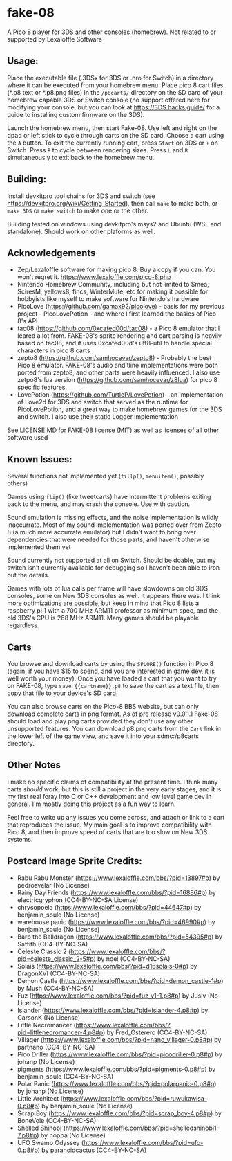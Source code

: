 # fake-08

A Pico 8 player for 3DS and other consoles (homebrew). Not related to or supported by Lexaloffle Software

## Usage:
Place the executable file (.3DSx for 3DS or .nro for Switch) in a directory where it can be executed from your homebrew menu. Place pico 8 cart files (\*.p8 text or \*.p8.png files) in the `/p8carts/` directory on the SD card of your homebrew capable 3DS or Switch console (no support offered here for modifying your console, but you can look at https://3DS.hacks.guide/ for a guide to installing custom firmware on the 3DS).

Launch the homebrew menu, then start Fake-08. Use left and right on the dpad or left stick to cycle through carts on the SD card. Choose a cart using the `A` button. To exit the currently running cart, press `Start` on 3DS or `+` on Switch. Press `R` to cycle between rendering sizes. Press `L` and `R` simultaneously to exit back to the homebrew menu.

## Building:
Install devkitpro tool chains for 3DS and switch (see https://devkitpro.org/wiki/Getting_Started), then call `make` to make both, or `make 3DS` or `make switch` to make one or the other. 

Building tested on windows using devkitpro's msys2 and Ubuntu (WSL and standalone). Should work on other plaforms as well.

## Acknowledgements
 * Zep/Lexaloffle software for making pico 8. Buy a copy if you can. You won't regret it. https://www.lexaloffle.com/pico-8.php
 * Nintendo Homebrew Community, including but not limited to Smea, SciresM, yellows8, fincs, WinterMute, etc for making it possible for hobbyists like myself to make software for Nintendo's hardware
 * PicoLove (https://github.com/gamax92/picolove) - basis for my previous project - PicoLovePotion - and where I first learned the basics of Pico 8's API
 * tac08 (https://github.com/0xcafed00d/tac08) - a Pico 8 emulator that I leared a lot from. FAKE-08's sprite rendering and cart parsing is heavily based on tac08, and it uses 0xcafed00d's utf8-util to handle special characters in pico 8 carts
 * zepto8 (https://github.com/samhocevar/zepto8) - Probably the best Pico 8 emulator. FAKE-08's audio and tline implementations were both ported from zepto8, and other parts were heavily influenced. I also use zetpo8's lua version (https://github.com/samhocevar/z8lua) for pico 8 specific features.
 * LovePotion (https://github.com/TurtleP/LovePotion) - an implementation of Love2d for 3DS and switch that served as the runtime for PicoLovePotion, and a great way to make homebrew games for the 3DS and switch. I also use their static Logger implementation

See LICENSE.MD for FAKE-08 license (MIT) as well as licenses of all other software used

## Known Issues:

Several functions not implemented yet (`fillp()`, `menuitem()`, possibly others)

Games using `flip()` (like tweetcarts) have intermittent problems exiting back to the menu, and may crash the console. Use with caution.

Sound emulation is missing effects, and the noise implementation is wildly inaccurrate. Most of my sound implementation was ported over from Zepto 8 (a much more accurrate emulator) but I didn't want to bring over dependencies that were needed for those parts, and haven't otherwise implemented them yet

Sound currently not supported at all on Switch. Should be doable, but my switch isn't currently available for debugging so I haven't been able to iron out the details.

Games with lots of lua calls per frame will have slowdowns on old 3DS consoles, some on New 3DS consoles as well. It appears there was. I think more optimizations are possible, but keep in mind that Pico 8 lists a raspberry pi 1 with a 700 MHz ARM11 professor as minimum spec, and the old 3DS's CPU is 268 MHz ARM11. Many games should be playable regardless. 



## Carts

You browse and download carts by using the `SPLORE()` function in Pico 8 (again, if you have $15 to spend, and you are interested in game dev, it is well worth your money). Once you have loaded a cart that you want to try on FAKE-08, type `save {{cartname}}.p8` to save the cart as a text file, then copy that file to your device's SD card.

You can also browse carts on the Pico-8 BBS website, but can only download complete carts in png format. As of pre release v0.0.1.1 Fake-08 should load and play png carts provided they don't use any other unsupported features. You can download p8.png carts from the `Cart` link in the lower left of the game view, and save it into your sdmc:/p8carts directory.

## Other Notes

I make no specific claims of compatibility at the present time. I think many carts _should_ work, but this is still a project in the very early stages, and it is my first real foray into C or C++ development and low level game dev in general. I'm mostly doing this project as a fun way to learn.

Feel free to write up any issues you come across, and attach or link to a cart that reproduces the issue. My main goal is to improve compatibility with Pico 8, and then improve speed of carts that are too slow on New 3DS systems.

## Postcard Image Sprite Credits:
* Rabu Rabu Monster (https://www.lexaloffle.com/bbs/?pid=13897#p) by pedroavelar (No License)
* Rainy Day Friends (https://www.lexaloffle.com/bbs/?pid=16886#p) by electricgryphon (CC4-BY-NC-SA License)
* chrysopoeia (https://www.lexaloffle.com/bbs/?pid=44647#p) by benjamin_soule (No License)
* warehouse panic (https://www.lexaloffle.com/bbs/?pid=46990#p) by benjamin_soule (No License)
* Barp the Balldragon (https://www.lexaloffle.com/bbs/?pid=54395#p) by Saffith (CC4-BY-NC-SA)
* Celeste Classic 2 (https://www.lexaloffle.com/bbs/?pid=celeste_classic_2-5#p) by noel (CC4-BY-NC-SA)
* Solais (https://www.lexaloffle.com/bbs/?pid=d16solais-0#p) by DragonXVI (CC4-BY-NC-SA)
* Demon Castle (https://www.lexaloffle.com/bbs/?pid=demon_castle-1#p) by Mush (CC4-BY-NC-SA)
* Fuz (https://www.lexaloffle.com/bbs/?pid=fuz_v1-1.p8#p) by Jusiv (No License)
* Islander (https://www.lexaloffle.com/bbs/?pid=islander-4.p8#p) by CarsonK (No License)
* Little Necromancer (https://www.lexaloffle.com/bbs/?pid=littlenecromancer-4.p8#p) by Fred_Osterero (CC4-BY-NC-SA)
* Villager (https://www.lexaloffle.com/bbs/?pid=nano_villager-0.p8#p) by partnano (CC4-BY-NC-SA)
* Pico Driller (https://www.lexaloffle.com/bbs/?pid=picodriller-0.p8#p) by johanp (No License)
* pigments (https://www.lexaloffle.com/bbs/?pid=pigments-0.p8#p) by benjamin_soule (CC4-BY-NC-SA)
* Polar Panic (https://www.lexaloffle.com/bbs/?pid=polarpanic-0.p8#p) by johanp (No License)
* Little Architect (https://www.lexaloffle.com/bbs/?pid=ruwukawisa-0.p8#p) by benjamin_soule (No License)
* Scrap Boy (https://www.lexaloffle.com/bbs/?pid=scrap_boy-4.p8#p) by BoneVole (CC4-BY-NC-SA)
* Shelled Shinobi (https://www.lexaloffle.com/bbs/?pid=shelledshinobi1-7.p8#p) by noppa (No License)
* UFO Swamp Odyssey (https://www.lexaloffle.com/bbs/?pid=ufo-0.p8#p) by paranoidcactus (CC4-BY-NC-SA)

